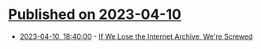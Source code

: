 # [Published on 2023-04-10](index.md)

* [2023-04-10, 18:40:00](https://tech.slashdot.org/story/23/04/10/1726259/if-we-lose-the-internet-archive-were-screwed?utm_source=rss1.0mainlinkanon&utm_medium=feed) - [If We Lose the Internet Archive, We're Screwed](https://tech.slashdot.org/story/23/04/10/1726259/if-we-lose-the-internet-archive-were-screwed?utm_source=rss1.0mainlinkanon&utm_medium=feed)

